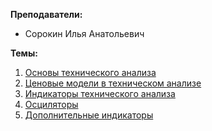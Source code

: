 **Преподаватели:**
- Сорокин Илья Анатольевич

**Темы:**
1. [Основы технического анализа](1.%20Основы%20технического%20анализа)
2. [Ценовые модели в техническом анализе](2.%20Ценовые%20модели%20в%20техническом%20анализе)
3. [Индикаторы технического анализа](3.%20Индикаторы%20технического%20анализа)
4. [Осциляторы](4.%20Осциляторы)
5. [Дополнительные индикаторы](5.%20Дополнительные%20индикаторы)